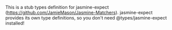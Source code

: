 This is a stub types definition for jasmine-expect (https://github.com/JamieMason/Jasmine-Matchers).
jasmine-expect provides its own type definitions, so you don't need @types/jasmine-expect installed!
